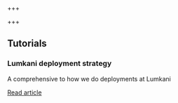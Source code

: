 +++

+++
## Tutorials

### Lumkani deployment strategy

A comprehensive to how we do deployments at Lumkani

[Read article](/tutorials/lumkani-deployment-strategy.html)